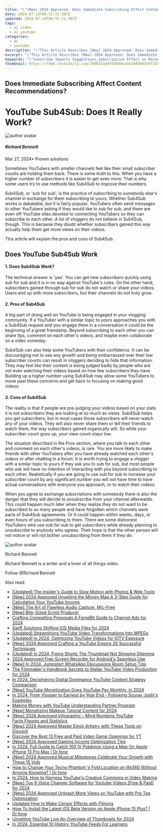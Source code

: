 ```yaml
---
title: "\"[New] 2024 Approved  Does Immediate Subscribing Affect Content Recommendations?\""
date: 2024-07-13T00:55:21.507Z
updated: 2024-07-14T00:55:21.507Z
tags:
  - ai video
  - ai youtube
categories:
  - ai
  - youtube
description: "\"This Article Describes [New] 2024 Approved: Does Immediate Subscribing Affect Content Recommendations?\""
excerpt: "\"This Article Describes [New] 2024 Approved: Does Immediate Subscribing Affect Content Recommendations?\""
keywords: "\"Subscribe Impacts Suggestions,Subscription Effect on Recommends,Quick-Subscribe Influence,Subscribing & Content Suggestion,Immediate Sub Significance,Fast-Subscriber Advantage?,Direct-Signup Impact\""
thumbnail: https://thmb.techidaily.com/700625a34f6d568e2eb348094b74f328e37fece7793c6cce51c25b1680e74f4c.jpg
---
```


## Does Immediate Subscribing Affect Content Recommendations?

# YouTube Sub4Sub: Does It Really Work?

![author avatar](https://images.wondershare.com/filmora/article-images/richard-bennett.jpg)

##### Richard Bennett

 Mar 27, 2024• Proven solutions

 Sometimes YouTubers with smaller channels feel like their small subscriber counts are holding them back. There is some truth to this. When you have a higher number of subscribers it is easier to get even more. That is why some users try to use methods like Sub4Sub to improve their numbers.

 Sub4Sub, or 'sub for sub', is the practice of subscribing to somebody else's channel in exchange for them subscribing to yours. Whether Sub4Sub works is debatable, but it is fairly popular. YouTubers often send messages to other YouTubers asking if they would like to sub for sub, and there are even off-YouTube sites devoted to connecting YouTubers so they can subscribe to each other. A lot of vloggers do not believe in Sub4Sub, though. This is because they doubt whether subscribers gained this way actually help them get more views on their videos.

 This article will explain the pros and cons of Sub4Sub.

## Does YouTube Sub4Sub Work

#### 1\. Does Sub4Sub Work?

 The technical answer is 'yes'. You can get new subscribers quickly using sub for sub and it is in no way against YouTube's rules. On the other hand, subscribers gained through sub for sub do not watch or share your videos. Users end up with more subscribers, but their channels do not truly grow.

#### 2\. Pros of Sub4Sub

 A big part of doing well on YouTube is being engaged in your vlogging community. If a YouTuber with a similar topic to yours approaches you with a Sub4Sub request and you engage them in a conversation it could be the beginning of a great friendship. Beyond subscribing to each other you can share tips, comment on each other's videos, and maybe even collaborate on a video someday.

 Sub4Sub can also help some YouTubers with their confidence. It can be discouraging not to see any growth and being embarrassed over their low subscriber counts can result in vloggers deciding to hide that information. They may feel like their content is being judged badly by people who are not even watching their videos based on how few subscribers they have. Building up a higher number using Sub4Sub may allow some YouTubers to move past these concerns and get back to focusing on making good videos.

#### 3\. Cons of Sub4Sub

 The reality is that if people are pre-judging your videos based on your stats it is not subscribers they are looking at so much as views. Sub4Sub helps you get subscribers, but in most cases those subscribers will never watch any of your videos. They will also never share them or tell their friends to watch them, the way subscribers gained organically will. So while your subscriber count goes up, your view count stays low.

 The situation described in the Pros section, where you talk to each other and comment on each other's videos, is rare. You are more likely to make friends with other YouTubers after you have already watched each other's videos or after chatting in a forum. It is worth trying to engage a vlogger with a similar topic to yours if they ask you to sub for sub, but most people who ask will have no intention of interacting with you beyond subscribing to each other. Realistically if you are going to use sub for sub to increase your subscriber count by any significant number you will not have time to have actual conversations with everyone you approach, or to watch their videos.

 When you agree to exchange subscriptions with somebody there is also the danger that they will decide to unsubscribe from your channel afterwards. This could happen much later when they realize they do not want to be subscribed to so many people and have forgotten which channels were parts of Sub4Sub agreements. Or it could happen within weeks, days, or even hours of you subscribing to them. There are some dishonest YouTubers who use sub for sub to get subscribers while already planning to unsubscribe to anybody who agrees. Their hope is that the other person will not notice or will not bother unsubscribing from them if they do.

![author avatar](https://images.wondershare.com/filmora/article-images/richard-bennett.jpg)

Richard Bennett

Richard Bennett is a writer and a lover of all things video.

Follow @Richard Bennett


<ins class="adsbygoogle"
     style="display:block"
     data-ad-format="autorelaxed"
     data-ad-client="ca-pub-7571918770474297"
     data-ad-slot="1223367746"></ins>



<ins class="adsbygoogle"
     style="display:block"
     data-ad-client="ca-pub-7571918770474297"
     data-ad-slot="8358498916"
     data-ad-format="auto"
     data-full-width-responsive="true"></ins>



<span class="atpl-alsoreadstyle">Also read:</span>
<div><ul>
<li><a href="https://some-guidance.techidaily.com/updated-the-insiders-guide-to-slow-motion-with-photos-and-web-tools/"><u>[Updated] The Insider's Guide to Slow Motion with Photos & Web Tools</u></a></li>
<li><a href="https://youtube-zero.techidaily.com/024-approved-unveiling-the-money-map-a-3-step-guide-for-calculating-your-youtube-income/"><u>[New] 2024 Approved  Unveiling the Money Map  A 3-Step Guide for Calculating Your YouTube Income</u></a></li>
<li><a href="https://youtube-zero.techidaily.com/he-art-of-flawless-audio-capture-mic-free/"><u>[New] The Art of Flawless Audio Capture, Mic-Free</u></a></li>
<li><a href="https://youtube-zero.techidaily.com/ite-sized-script-producer/"><u>[New] Bite-Sized Script Producer</u></a></li>
<li><a href="https://youtube-zero.techidaily.com/ing-compelling-proposals-a-famebit-guide-to-channel-ads-for-2024/"><u>Crafting Compelling Proposals  A FameBit Guide to Channel Ads for 2024</u></a></li>
<li><a href="https://some-skills.techidaily.com/swift-solutions-shifting-ios-media-files-for-2024/"><u>Swift Solutions  Shifting iOS Media Files for 2024</u></a></li>
<li><a href="https://some-skills.techidaily.com/updated-streamlining-youtube-video-transformations-into-mpegs/"><u>[Updated] Streamlining YouTube Video Transformations Into MPEGs</u></a></li>
<li><a href="https://youtube-zero.techidaily.com/ed-in-2024-optimizing-youtube-videos-for-igtv-exposure/"><u>[Updated] In 2024, Optimizing YouTube Videos for IGTV Exposure</u></a></li>
<li><a href="https://youtube-zero.techidaily.com/024-approved-crafting-a-youtube-empire-26-successful-techniques/"><u>[New] 2024 Approved  Crafting a YouTube Empire  26 Successful Techniques</u></a></li>
<li><a href="https://youtube-zero.techidaily.com/ed-in-2024-fixing-shorts-the-thumbnail-not-showing-dilemma/"><u>[Updated] In 2024, Fixing Shorts  The Thumbnail Not Showing Dilemma</u></a></li>
<li><a href="https://desktop-recording.techidaily.com/2024-approved-free-screen-recorder-for-androids-seamless-use/"><u>2024 Approved  Free Screen Recorder for Android's Seamless Use</u></a></li>
<li><a href="https://facebook-video-recording.techidaily.com/new-in-2024-jumpstart-whatsapp-discussions-room-setup-tips/"><u>[New] In 2024, Jumpstart WhatsApp Discussions  Room Setup Tips</u></a></li>
<li><a href="https://youtube-zero.techidaily.com/ilmmakers-handbook-secrets-to-stellar-youtube-video-production-for-2024/"><u>The Filmmaker's Handbook  Secrets to Stellar YouTube Video Production for 2024</u></a></li>
<li><a href="https://youtube-zero.techidaily.com/24-deciphering-digital-dominance-youtube-content-strategy-comparison/"><u>In 2024, Deciphering Digital Dominance  YouTube Content Strategy Comparison</u></a></li>
<li><a href="https://youtube-zero.techidaily.com/outube-monetization-does-youtube-pay-monthly-in-2024/"><u>[New] YouTube Monetization  Does YouTube Pay Monthly, In 2024</u></a></li>
<li><a href="https://youtube-zero.techidaily.com/24-from-vlogger-to-earnest-by-year-end-following-sourav-joshis-examples/"><u>In 2024, From Vlogger to Earnest by Year End - Following Sourav Joshi's Examples</u></a></li>
<li><a href="https://youtube-zero.techidaily.com/g-money-with-youtube-understanding-partner-program/"><u>Making Money with YouTube  Understanding Partner Program</u></a></li>
<li><a href="https://youtube-zero.techidaily.com/onetizing-makeup-tutorial-content-for-2024/"><u>[New] Monetizing Makeup Tutorial Content for 2024</u></a></li>
<li><a href="https://youtube-zero.techidaily.com/024-approved-infographic-mind-numbing-youtube-factsfigures-and-statistics/"><u>[New] 2024 Approved  Infographic - Mind Numbing YouTube Facts,Figures and Statistics</u></a></li>
<li><a href="https://discord-videos.techidaily.com/new-2024-approved-master-emoji-artistry-with-these-tools-on-discord/"><u>[New] 2024 Approved  Master Emoji Artistry with These Tools on Discord</u></a></li>
<li><a href="https://youtube-video-recordings.techidaily.com/discover-the-best-12-free-and-paid-video-game-openings-for-yt/"><u>Discover the Best 12 Free and Paid Video Game Openings for YT</u></a></li>
<li><a href="https://youtube-zero.techidaily.com/024-approved-gaming-income-optimization-tips/"><u>[New] 2024 Approved  Gaming Income Optimization Tips</u></a></li>
<li><a href="https://ios-pokemon-go.techidaily.com/in-2024-full-guide-to-catch-100-iv-pokemon-using-a-map-on-apple-iphone-13-pro-max-drfone-by-drfone-virtual-ios/"><u>In 2024, Full Guide to Catch 100 IV Pokémon Using a Map On Apple iPhone 13 Pro Max | Dr.fone</u></a></li>
<li><a href="https://youtube-zero.techidaily.com/024-approved-musical-milestones-celebrate-your-growth-with-these-15-vids/"><u>[New] 2024 Approved  Musical Milestones  Celebrate Your Growth with These 15 Vids</u></a></li>
<li><a href="https://location-social.techidaily.com/how-to-change-your-tecno-phantom-v-fold-location-on-life360-without-anyone-knowing-drfone-by-drfone-virtual-android/"><u>How to Change Your Tecno Phantom V Fold Location on life360 Without Anyone Knowing? | Dr.fone</u></a></li>
<li><a href="https://youtube-zero.techidaily.com/24-how-to-harness-youtubes-creative-commons-in-video-making/"><u>In 2024, How to Harness YouTube's Creative Commons in Video Making</u></a></li>
<li><a href="https://youtube-zero.techidaily.com/op-6-voice-changer-software-for-youtube-videos-free-and-paid-for-2024/"><u>[New] Top 6 Voice Changer Software for Youtube Videos [Free & Paid] for 2024</u></a></li>
<li><a href="https://youtube-zero.techidaily.com/024-approved-unleash-more-views-on-youtube-with-pro-tag-optimization/"><u>[New] 2024 Approved  Unleash More Views on YouTube with Pro Tag Optimization</u></a></li>
<li><a href="https://ai-video-editing.techidaily.com/updated-how-to-make-censor-effects-with-filmora/"><u>Updated How to Make Censor Effects with Filmora</u></a></li>
<li><a href="https://techidaily.com/how-to-install-the-latest-ios-beta-version-on-apple-iphone-15-plus-drfone-by-drfone-ios-system-repair-ios-system-repair/"><u>How To Install the Latest iOS Beta Version on Apple iPhone 15 Plus? | Dr.fone</u></a></li>
<li><a href="https://youtube-zero.techidaily.com/ling-youtube-live-an-overview-of-thumbnails-for-2024/"><u>Unveiling YouTube Live  An Overview of Thumbnails for 2024</u></a></li>
<li><a href="https://youtube-zero.techidaily.com/24-essential-10-history-youtube-feeds-for-learners/"><u>In 2024, Essential 10 History YouTube Feeds For Learners</u></a></li>
</ul></div>
